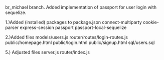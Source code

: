 br_michael branch.
Added implementation of passport for user login with sequelize.

1.)Added (installed) packages to package.json
connect-multiparty
cookie-parser
express-session
passport
passport-local-sequelize

2.)Added files
models/users.js
router/routes/login-routes.js
public/homepage.html
public/login.html
public/signup.html
sql/users.sql

5.) Adjusted files
server.js
router/index.js

